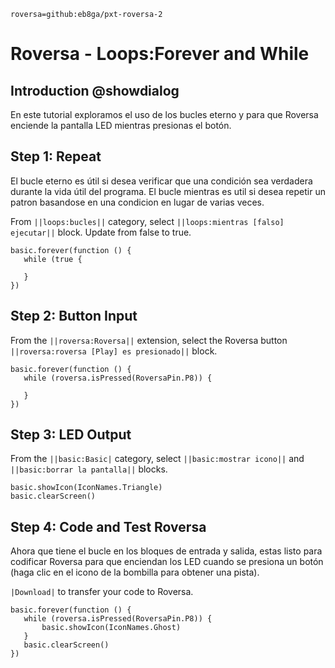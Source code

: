```package
roversa=github:eb8ga/pxt-roversa-2
```


# Roversa - Loops:Forever and While


## Introduction @showdialog


En este tutorial exploramos el uso de los bucles eterno y para que Roversa enciende la pantalla LED mientras presionas el botón. 




## Step 1: Repeat


El bucle eterno es útil si desea verificar que una condición sea verdadera durante la vida útil del programa. El bucle mientras es util si desea repetir un patron basandose en una condicion en lugar de varias veces.


From ``||loops:bucles||`` category, select ``||loops:mientras [falso] ejecutar||`` block. Update from false to true.


```blocks
basic.forever(function () {
   while (true {
      
   }
})
```


## Step 2: Button Input


From the ``||roversa:Roversa||`` extension, select the Roversa button ``||roversa:roversa [Play] es presionado||`` block.


```blocks
basic.forever(function () {
   while (roversa.isPressed(RoversaPin.P8)) {
      
   }
})
```


## Step 3: LED Output


From the ``||basic:Basic|`` category, select ``||basic:mostrar icono||`` and ``||basic:borrar la pantalla||`` blocks.


```blocks
basic.showIcon(IconNames.Triangle)
basic.clearScreen()
```


## Step 4: Code and Test Roversa


Ahora que tiene el bucle en los bloques de entrada y salida, estas listo para codificar Roversa para que enciendan los LED cuando se presiona un botón (haga clic en el icono de la bombilla para obtener una pista). 


``|Download|`` to transfer your code to Roversa.


```blocks
basic.forever(function () {
   while (roversa.isPressed(RoversaPin.P8)) {
       basic.showIcon(IconNames.Ghost)
   }
   basic.clearScreen()
})
```





